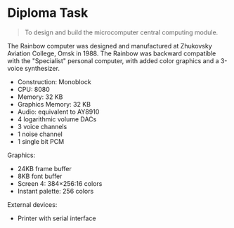 # Diploma Task

> To design and build the microcomputer central computing module.

The Rainbow computer was designed and manufactured at Zhukovsky Aviation College, Omsk in 1988. The Rainbow was backward compatible with the "Specialist" personal computer, with added color graphics and a 3-voice synthesizer.

- Construction: Monoblock
- CPU: 8080
- Memory: 32 KB
- Graphics Memory: 32 KB
- Audio: equivalent to AY8910
- 4 logarithmic volume DACs
- 3 voice channels
- 1 noise channel
- 1 single bit PCM

Graphics:

- 24KB frame buffer
- 8KB font buffer
- Screen 4: 384×256:16 colors
- Instant palette: 256 colors

External devices:

- Printer with serial interface
